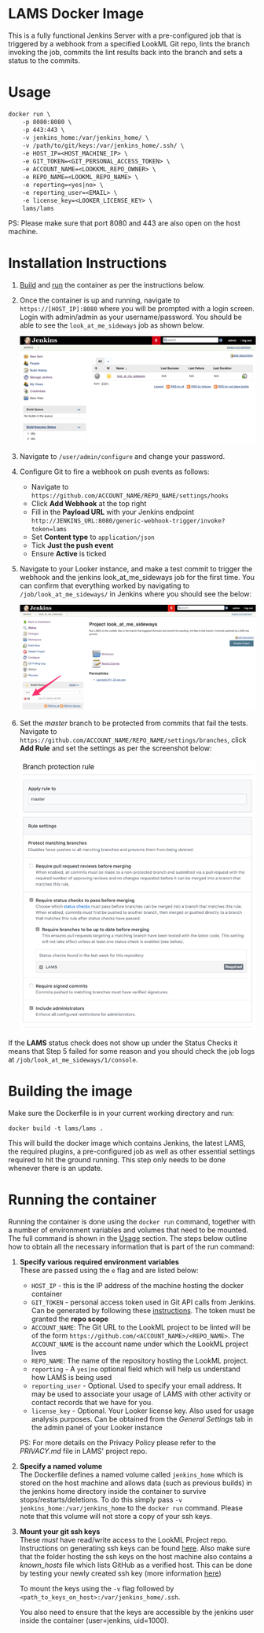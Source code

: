 # LAMS Docker Image

This is a fully functional Jenkins Server with a pre-configured job that is triggered by a webhook from a specified LookML Git repo, lints the branch invoking the job, commits the lint results back into the branch and sets a status to the commits. 

<a name=docker_run></a>
# Usage

```
docker run \
    -p 8080:8080 \
    -p 443:443 \
    -v jenkins_home:/var/jenkins_home/ \
    -v /path/to/git/keys:/var/jenkins_home/.ssh/ \
    -e HOST_IP=<HOST_MACHINE_IP> \
    -e GIT_TOKEN=<GIT_PERSONAL_ACCESS_TOKEN> \
    -e ACCOUNT_NAME=<LOOKKML_REPO_OWNER> \
    -e REPO_NAME=<LOOKML_REPO_NAME> \ 
    -e reporting=<yes|no> \
    -e reporting_user=<EMAIL> \ 
    -e license_key=<LOOKER_LICENSE_KEY> \
    lams/lams
``` 

PS: Please make sure that port 8080 and 443 are also open on the host machine. 

# Installation Instructions

1. [Build](#build_container) and [run](#run_container) the container as per the instructions below.
2. Once the container is up and running, navigate to `https://[HOST_IP]:8080` where you will be prompted with a login screen. Login with admin/admin as your username/password. You should be able to see the `look_at_me_sideways` job as shown below.
   
   ![Successful build](docs/img/successful-build.png)
   
3. Navigate to `/user/admin/configure` and change your password.
4. Configure Git to fire a webhook on push events as follows:
    - Navigate to `https://github.com/ACCOUNT_NAME/REPO_NAME/settings/hooks` 
    - Click **Add Webhook** at the top right
    - Fill in the **Payload URL** with your Jenkins endpoint `http://JENKINS_URL:8080/generic-webhook-trigger/invoke?token=lams`
    - Set **Content type** to `application/json`
    - Tick **Just the push event**
    - Ensure **Active** is ticked
5. Navigate to your Looker instance, and make a test commit to trigger the webhook and the jenkins look_at_me_sideways job for the first time. You can confirm that everything worked by navigating to `/job/look_at_me_sideways/` in Jenkins where you should see the below:
   
   ![First job](docs/img/first-job.png)

6. Set the _master_ branch to be protected from commits that fail the tests. Navigate to `https://github.com/ACCOUNT_NAME/REPO_NAME/settings/branches`, click **Add Rule** and set the settings as per the screenshot below:

    ![Master protection settings](docs/img/master-protection-settings.png)

If the **LAMS** status check does not show up under the Status Checks it means that Step 5 failed for some reason and you should check the job logs at `/job/look_at_me_sideways/1/console`.

<a name=build_container></a>
# Building the image

Make sure the Dockerfile is in your current working directory and run:

```
docker build -t lams/lams .
```

This will build the docker image which contains Jenkins, the latest LAMS, the required plugins, a pre-configured job as well as other essential settings required to hit the ground running. This step only needs to be done whenever there is an update.

<a name=run_container></a>
# Running the container
Running the container is done using the `docker run` command, together with a number of environment variables and volumes that need to be mounted. The full command is shown in the [Usage](#docker_run) section. The steps below outline how to obtain all the necessary information that is part of the run command:
1. **Specify various required environment variables**
   <br>These are passed using the `e` flag and are listed below:
    * `HOST_IP` - this is the IP address of the machine hosting the docker container
    * `GIT_TOKEN` - personal access token used in Git API calls from Jenkins. Can be generated by following these <a href="https://help.github.com/articles/creating-a-personal-access-token-for-the-command-line/">instructions</a>. The token must be granted the **repo scope**
    * `ACCOUNT_NAME`: The Git URL to the LookML project to be linted will be of the form `https://github.com/<ACCOUNT_NAME>/<REPO_NAME>`. The `ACCOUNT_NAME` is the account name under which the LookML project lives
    * `REPO_NAME`: The name of the repository hosting the LookML project. 
    * `reporting` - A `yes|no` optional field which will help us understand how LAMS is being used
    * `reporting_user` - Optional. Used to specify your email address. It may be used to associate your usage of LAMS with other activity or contact records that we have for you.
    * `license_key` - Optional. Your Looker license key. Also used for usage analysis purposes. Can be obtained from the _General Settings_ tab in the admin panel of your Looker instance

     PS: For more details on the Privacy Policy please refer to the _PRIVACY.md_ file in LAMS' project repo. <br>
2.  **Specify a named volume**
    <br>The Dockerfile defines a named volume called `jenkins_home` which is stored on the host machine and allows data (such as previous builds) in the jenkins home directory inside the container to survive stops/restarts/deletions. To do this simply pass `-v jenkins_home:/var/jenkins_home` to the `docker run` command. Please note that this volume will not store a copy of your ssh keys. 
3. **Mount your git ssh keys**
    <br>These _must_ have read/write access to the LookML Project repo. Instructions on generating ssh keys can be found <a href="https://help.github.com/articles/generating-a-new-ssh-key-and-adding-it-to-the-ssh-agent/">here</a>. Also make sure that the folder hosting the ssh keys on the host machine also contains a _known_hosts_ file which lists GitHub as a verified host. This can be done by testing your newly created ssh key (more information <a href="https://help.github.com/articles/testing-your-ssh-connection/">here</a>)

    To mount the keys using the `-v` flag followed by `<path_to_keys_on_host>:/var/jenkins_home/.ssh`.

    You also need to ensure that the keys are accessible by the jenkins user inside the container (user=jenkins, uid=1000).